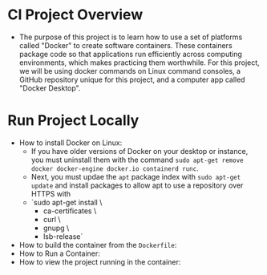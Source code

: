 # CI Project Overview
- The purpose of this project is to learn how to use a set of platforms called "Docker" to create software containers. These containers package code so that applications run efficiently across computing environments, which makes practicing them worthwhile. For this project, we will be using docker commands on Linux command consoles, a GitHub repository unique for this project, and a computer app called "Docker Desktop".
# Run Project Locally
- How to install Docker on Linux:
  - If you have older versions of Docker on your desktop or instance, you must uninstall them with the command `sudo apt-get remove docker docker-engine docker.io containerd runc`.
  - Next, you must updae the `apt` package index with `sudo apt-get update` and install packages to allow apt to use a repository over HTTPS with 
  - `sudo apt-get install \
    - ca-certificates \
    - curl \
    - gnupg \
    - lsb-release`
- How to build the container from the `Dockerfile`:
- How to Run a Container:
- How to view the project running in the container:
